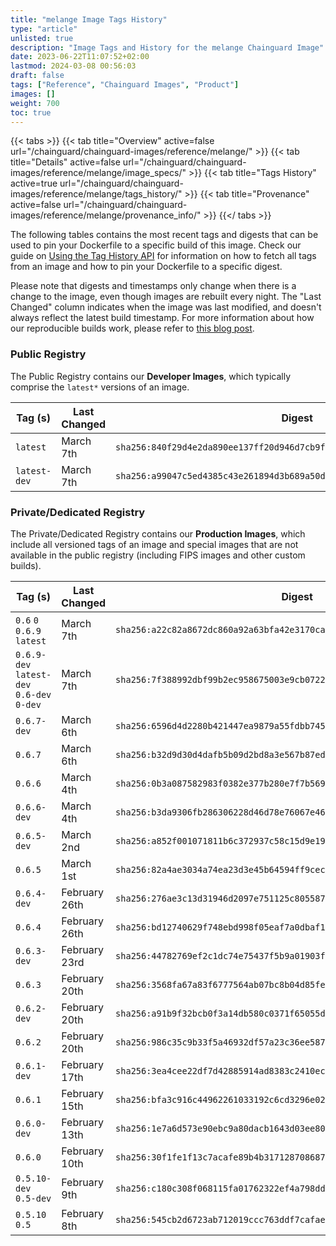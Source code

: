 ```yaml
---
title: "melange Image Tags History"
type: "article"
unlisted: true
description: "Image Tags and History for the melange Chainguard Image"
date: 2023-06-22T11:07:52+02:00
lastmod: 2024-03-08 00:56:03
draft: false
tags: ["Reference", "Chainguard Images", "Product"]
images: []
weight: 700
toc: true
---
```


{{< tabs >}}
{{< tab title="Overview" active=false url="/chainguard/chainguard-images/reference/melange/" >}}
{{< tab title="Details" active=false url="/chainguard/chainguard-images/reference/melange/image_specs/" >}}
{{< tab title="Tags History" active=true url="/chainguard/chainguard-images/reference/melange/tags_history/" >}}
{{< tab title="Provenance" active=false url="/chainguard/chainguard-images/reference/melange/provenance_info/" >}}
{{</ tabs >}}

The following tables contains the most recent tags and digests that can be used to pin your Dockerfile to a specific build of this image. Check our guide on [Using the Tag History API](/chainguard/chainguard-images/using-the-tag-history-api/) for information on how to fetch all tags from an image and how to pin your Dockerfile to a specific digest.

Please note that digests and timestamps only change when there is a change to the image, even though images are rebuilt every night. The "Last Changed" column indicates when the image was last modified, and doesn't always reflect the latest build timestamp. For more information about how our reproducible builds work, please refer to [this blog post](https://www.chainguard.dev/unchained/reproducing-chainguards-reproducible-image-builds).

### Public Registry
The Public Registry contains our **Developer Images**, which typically comprise the `latest*` versions of an image.

| Tag (s)       | Last Changed | Digest                                                                    |
|---------------|--------------|---------------------------------------------------------------------------|
|  `latest`     | March 7th    | `sha256:840f29d4e2da890ee137ff20d946d7cb9f6f04e1f726a107d6dc03357ecb0b60` |
|  `latest-dev` | March 7th    | `sha256:a99047c5ed4385c43e261894d3b689a50de72f2c72381452634f3c29e0c9ddeb` |


### Private/Dedicated Registry
The Private/Dedicated Registry contains our **Production Images**, which include all versioned tags of an image and special images that are not available in the public registry (including FIPS images and other custom builds).

| Tag (s)                                     | Last Changed  | Digest                                                                    |
|---------------------------------------------|---------------|---------------------------------------------------------------------------|
|  `0.6` `0` `0.6.9` `latest`                 | March 7th     | `sha256:a22c82a8672dc860a92a63bfa42e3170ca75eee66c6aff51b1437dd93ea9ff5c` |
|  `0.6.9-dev` `latest-dev` `0.6-dev` `0-dev` | March 7th     | `sha256:7f388992dbf99b2ec958675003e9cb072221817958cd6aa5f7ef21f8e52ca0e5` |
|  `0.6.7-dev`                                | March 6th     | `sha256:6596d4d2280b421447ea9879a55fdbb745ab618a243c1f3a7586ae84b3b1c6dd` |
|  `0.6.7`                                    | March 6th     | `sha256:b32d9d30d4dafb5b09d2bd8a3e567b87ed4a5d2aebb41d0b7eabe87fa8f54a31` |
|  `0.6.6`                                    | March 4th     | `sha256:0b3a087582983f0382e377b280e7f7b569c9abe0c7ea0a0e11276dd4a47ddbd0` |
|  `0.6.6-dev`                                | March 4th     | `sha256:b3da9306fb286306228d46d78e76067e467eaa811c401281c11c34c278023dc0` |
|  `0.6.5-dev`                                | March 2nd     | `sha256:a852f001071811b6c372937c58c15d9e19855298051ff3ecc9c48a17bf2fcfec` |
|  `0.6.5`                                    | March 1st     | `sha256:82a4ae3034a74ea23d3e45b64594ff9cec698176aa156e691b7ea7cda5fe2ccd` |
|  `0.6.4-dev`                                | February 26th | `sha256:276ae3c13d31946d2097e751125c805587633d0c04ec8c0fa8954caeffc7dd07` |
|  `0.6.4`                                    | February 26th | `sha256:bd12740629f748ebd998f05eaf7a0dbaf11abf9432b7eb2beac0a975429d6eeb` |
|  `0.6.3-dev`                                | February 23rd | `sha256:44782769ef2c1dc74e75437f5b9a01903fc01519684ef013f4ca7d63af650c59` |
|  `0.6.3`                                    | February 20th | `sha256:3568fa67a83f6777564ab07bc8b04d85fe3e385a87233900e0d8e8cd4c0d70e9` |
|  `0.6.2-dev`                                | February 20th | `sha256:a91b9f32bcb0f3a14db580c0371f65055d13d1a602af447c6600b963c65fec6d` |
|  `0.6.2`                                    | February 20th | `sha256:986c35c9b33f5a46932df57a23c36ee587ff213ded8933cd1b3a022c6bdd1ba9` |
|  `0.6.1-dev`                                | February 17th | `sha256:3ea4cee22df7d42885914ad8383c2410ec5dec1b691bf173a4712ba50dc3c533` |
|  `0.6.1`                                    | February 15th | `sha256:bfa3c916c44962261033192c6cd3296e028ad2b99780e820265aecaf15280ec8` |
|  `0.6.0-dev`                                | February 13th | `sha256:1e7a6d573e90ebc9a80dacb1643d03ee80685047ed89582782b8e9913a41d99a` |
|  `0.6.0`                                    | February 10th | `sha256:30f1fe1f13c7acafe89b4b3171287086876d6d49265b71a17562c8b6a344f365` |
|  `0.5.10-dev` `0.5-dev`                     | February 9th  | `sha256:c180c308f068115fa01762322ef4a798dd56d31bb93fd078b29bdebd148cb90e` |
|  `0.5.10` `0.5`                             | February 8th  | `sha256:545cb2d6723ab712019ccc763ddf7cafae747b068979419691eecc74d248ac4c` |


